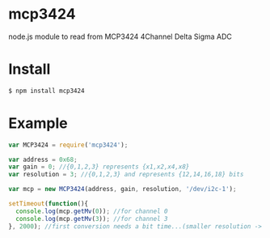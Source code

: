 mcp3424
=======

node.js module to read from MCP3424 4Channel Delta Sigma ADC

# Install

````bash
$ npm install mcp3424
````

# Example

```javascript
var MCP3424 = require('mcp3424');

var address = 0x68;
var gain = 0; //{0,1,2,3} represents {x1,x2,x4,x8}
var resolution = 3; //{0,1,2,3} and represents {12,14,16,18} bits

var mcp = new MCP3424(address, gain, resolution, '/dev/i2c-1');

setTimeout(function(){
  console.log(mcp.getMv(0)); //for channel 0
  console.log(mcp.getMv(3)); //for channel 3
}, 2000); //first conversion needs a bit time...(smaller resolution -> faster)
````

